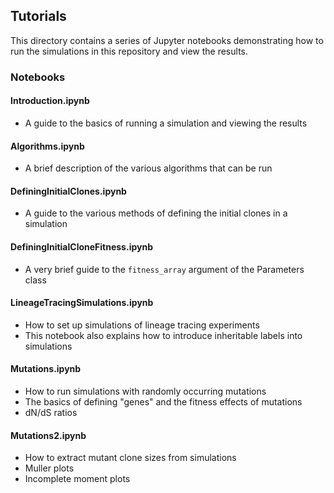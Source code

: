 ## Tutorials

This directory contains a series of Jupyter notebooks demonstrating how to run
the simulations in this repository and view the results.

### Notebooks

#### Introduction.ipynb
- A guide to the basics of running a simulation and viewing the results

#### Algorithms.ipynb
- A brief description of the various algorithms that can be run

#### DefiningInitialClones.ipynb
- A guide to the various methods of defining the initial clones in a simulation

#### DefiningInitialCloneFitness.ipynb
- A very brief guide to the `fitness_array` argument of the Parameters class

#### LineageTracingSimulations.ipynb
- How to set up simulations of lineage tracing experiments
- This notebook also explains how to introduce inheritable labels into simulations

#### Mutations.ipynb
- How to run simulations with randomly occurring mutations
- The basics of defining "genes" and the fitness effects of mutations
- dN/dS ratios

#### Mutations2.ipynb
- How to extract mutant clone sizes from simulations
- Muller plots
- Incomplete moment plots